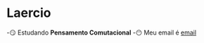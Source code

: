 # Laercio
-:smirk: Estudando **Pensamento Comutacional**
-:no_mouth: Meu email é [email](laercio.silva.junior@escola.pr.gov.br)
